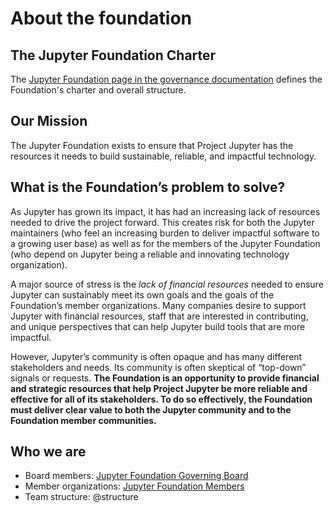# About the foundation

## The Jupyter Foundation Charter

The [Jupyter Foundation page in the governance documentation](https://jupyter.org/governance/jupyter_foundation.html) defines the Foundation's charter and overall structure.

## Our Mission

The Jupyter Foundation exists to ensure that Project Jupyter has the resources it needs to build sustainable, reliable, and impactful technology.

## What is the Foundation’s problem to solve?

As Jupyter has grown its impact, it has had an increasing lack of resources needed to drive the project forward. This creates risk for both the Jupyter maintainers (who feel an increasing burden to deliver impactful software to a growing user base) as well as for the members of the Jupyter Foundation (who depend on Jupyter being a reliable and innovating technology organization).

A major source of stress is the *lack of financial resources* needed to ensure Jupyter can sustainably meet its own goals and the goals of the Foundation’s member organizations. Many companies desire to support Jupyter with financial resources, staff that are interested in contributing, and unique perspectives that can help Jupyter build tools that are more impactful. 

However, Jupyter’s community is often opaque and has many different stakeholders and needs. Its community is often skeptical of “top-down” signals or requests. **The Foundation is an opportunity to provide financial and strategic resources that help Project Jupyter be more reliable and effective for all of its stakeholders. To do so effectively, the Foundation must deliver clear value to both the Jupyter community and to the Foundation member communities.**

## Who we are

* Board members: [Jupyter Foundation Governing Board](https://jupyter.org/governance/people.html#jupyter-foundation-governing-board)
* Member organizations: [Jupyter Foundation Members](https://jupyterfoundation.org/members/)
* Team structure: @structure

